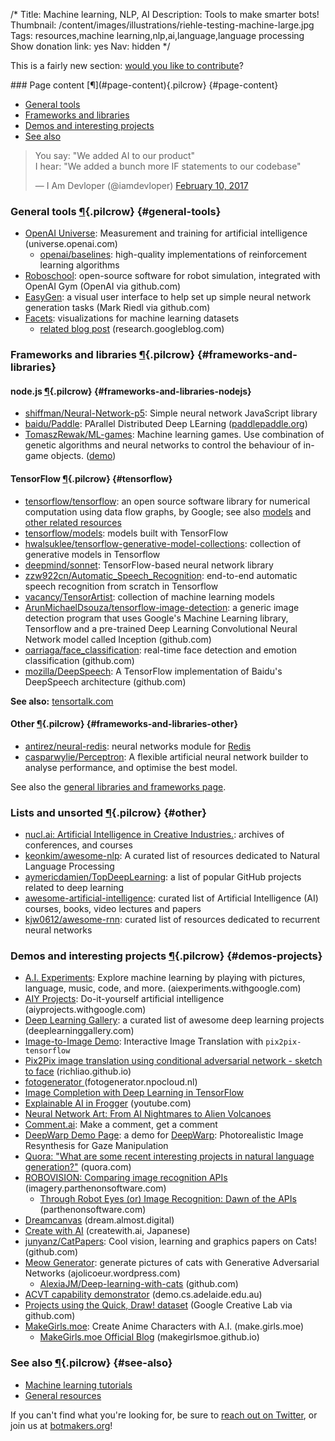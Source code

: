/*
Title: Machine learning, NLP, AI
Description: Tools to make smarter bots!
Thumbnail: /content/images/illustrations/riehle-testing-machine-large.jpg
Tags: resources,machine learning,nlp,ai,language,language processing
Show donation link: yes
Nav: hidden
*/

<div class="note">
  <p>
    This is a fairly new section: <a href="https://github.com/botwiki/botwiki.org">would you like to contribute</a>?
  </p>
</div>


<div class="row">
  <div class="col-sm-12 col-md-6 no-pad" markdown=1>
### Page content [¶](#page-content){.pilcrow} {#page-content}

- [General tools](#general-tools)
- [Frameworks and libraries](#frameworks-and-libraries)
- [Demos and interesting projects](#demos-projects)
- [See also](#see-also)
  </div>
  <div class="col-sm-12 col-md-6 no-pad">
    <blockquote class="twitter-tweet" data-lang="en"><p lang="en" dir="ltr">You say: &quot;We added AI to our product&quot;<br>I hear: &quot;We added a bunch more IF statements to our codebase&quot;</p>&mdash; I Am Devloper (@iamdevloper) <a href="https://twitter.com/iamdevloper/status/830070592611172357">February 10, 2017</a></blockquote>
  </div>
</div>


### General tools [¶](#general-tools){.pilcrow} {#general-tools}

- [OpenAI Universe](https://universe.openai.com/): Measurement and training for artificial intelligence (universe.openai.com)
  - [openai/baselines](https://github.com/openai/baselines): high-quality implementations of reinforcement learning algorithms
- [Roboschool](https://github.com/openai/roboschool): open-source software for robot simulation, integrated with OpenAI Gym (OpenAI via github.com)
- [EasyGen](https://github.com/markriedl/easygen):  a visual user interface to help set up simple neural network generation tasks (Mark Riedl via github.com)
- [Facets](https://github.com/pair-code/facets): visualizations for machine learning datasets
  - [related blog post](https://research.googleblog.com/2017/07/facets-open-source-visualization-tool.html) (research.googleblog.com)

### Frameworks and libraries [¶](#frameworks-and-libraries){.pilcrow} {#frameworks-and-libraries}

#### node.js [¶](#frameworks-and-libraries-nodejs){.pilcrow} {#frameworks-and-libraries-nodejs}

- [shiffman/Neural-Network-p5](https://github.com/shiffman/Neural-Network-p5): Simple neural network JavaScript library
- [baidu/Paddle](https://github.com/baidu/Paddle): PArallel Distributed Deep LEarning ([paddlepaddle.org](http://www.paddlepaddle.org/))
- [TomaszRewak/ML-games](https://github.com/TomaszRewak/ML-games): Machine learning games. Use combination of genetic algorithms and neural networks to control the behaviour of in-game objects. ([demo](http://ml-games.tomasz-rewak.com/))



#### TensorFlow [¶](#tensorflow){.pilcrow} {#tensorflow}

- [tensorflow/tensorflow](https://github.com/tensorflow/tensorflow): an open source software library for numerical computation using data flow graphs, by Google; see also [models](https://github.com/tensorflow/models) and [other related resources](https://github.com/tensorflow)
- [tensorflow/models](https://github.com/tensorflow/models): models built with TensorFlow
- [hwalsuklee/tensorflow-generative-model-collections](https://github.com/hwalsuklee/tensorflow-generative-model-collections): collection of generative models in Tensorflow
- [deepmind/sonnet](https://github.com/deepmind/sonnet): TensorFlow-based neural network library
- [zzw922cn/Automatic_Speech_Recognition](https://github.com/zzw922cn/Automatic_Speech_Recognition): end-to-end automatic speech recognition from scratch in Tensorflow
- [vacancy/TensorArtist](https://github.com/vacancy/TensorArtist): collection of machine learning models
- [ArunMichaelDsouza/tensorflow-image-detection](https://github.com/ArunMichaelDsouza/tensorflow-image-detection): a generic image detection program that uses Google's Machine Learning library, Tensorflow and a pre-trained Deep Learning Convolutional Neural Network model called Inception (github.com)
- [oarriaga/face_classification](https://github.com/oarriaga/face_classification): real-time face detection and emotion classification (github.com)
- [mozilla/DeepSpeech](https://github.com/mozilla/DeepSpeech): A TensorFlow implementation of Baidu's DeepSpeech architecture (github.com)

**See also:** [tensortalk.com](https://tensortalk.com/)



#### Other [¶](#frameworks-and-libraries-other){.pilcrow} {#frameworks-and-libraries-other}

- [antirez/neural-redis](https://github.com/antirez/neural-redis): neural networks module for [Redis](http://redis.io/)
- [casparwylie/Perceptron](https://github.com/casparwylie/Perceptron): A flexible artificial neural network builder to analyse performance, and optimise the best model.

See also the [general libraries and frameworks page](/resources/libraries-frameworks/).


### Lists and unsorted [¶](#other){.pilcrow} {#other}

- [nucl.ai: Artificial Intelligence in Creative Industries.](https://nucl.ai/): archives of conferences, and courses
- [keonkim/awesome-nlp](https://github.com/keonkim/awesome-nlp): A curated list of resources dedicated to Natural Language Processing
- [aymericdamien/TopDeepLearning](https://github.com/aymericdamien/TopDeepLearning): a list of popular GitHub projects related to deep learning
- [awesome-artificial-intelligence](https://github.com/owainlewis/awesome-artificial-intelligence): curated list of Artificial Intelligence (AI) courses, books, video lectures and papers
- [kjw0612/awesome-rnn](https://github.com/kjw0612/awesome-rnn): curated list of resources dedicated to recurrent neural networks


### Demos and interesting projects [¶](#demos-projects){.pilcrow} {#demos-projects}

- [A.I. Experiments](https://aiexperiments.withgoogle.com): Explore machine learning by playing with pictures, language, music, code, and more. (aiexperiments.withgoogle.com)
- [AIY Projects](https://aiyprojects.withgoogle.com): Do-it-yourself artificial intelligence (aiyprojects.withgoogle.com)
- [Deep Learning Gallery](http://deeplearninggallery.com/): a curated list of awesome deep learning projects (deeplearninggallery.com)
- [Image-to-Image Demo](https://affinelayer.com/pixsrv/index.html): Interactive Image Translation with `pix2pix-tensorflow`
- [Pix2Pix image translation using conditional adversarial network - sketch to face](https://richliao.github.io/2017/02/17/pix2pix-image-translation-using-conditional-adversarial-network-sketch-to-face/) (richliao.github.io)
- [fotogenerator ](http://fotogenerator.npocloud.nl/) (fotogenerator.npocloud.nl)
- [Image Completion with Deep Learning in TensorFlow](https://github.com/bamos/dcgan-completion.tensorflow)
- [Explainable AI in Frogger](https://www.youtube.com/watch?v=vXcuLEBwXsQ) (youtube.com)
- [Neural Network Art: From AI Nightmares to Alien Volcanoes](http://secretcave.co/neural-network-art/)
- [Comment.ai](http://comment.ai/): Make a comment, get a comment
- [DeepWarp Demo Page](http://163.172.78.19/): a demo for [DeepWarp](http://sites.skoltech.ru/compvision/projects/deepwarp/): Photorealistic Image
Resynthesis for Gaze Manipulation
- [Quora: "What are some recent interesting projects in natural language generation?"](https://www.quora.com/What-are-some-recent-interesting-projects-in-natural-language-generation) (quora.com)
- [ROBOVISION: Comparing image recognition APIs](http://imagery.parthenonsoftware.com/) (imagery.parthenonsoftware.com)
  - [Through Robot Eyes (or) Image Recognition: Dawn of the APIs](https://www.parthenonsoftware.com/blog/through-robot-eyes-or-image-recognition-dawn-of-the-apis/) (parthenonsoftware.com)
- [Dreamcanvas](https://dream.almost.digital/) (dream.almost.digital)
- [Create with AI](http://createwith.ai/) (createwith.ai, Japanese)
- [junyanz/CatPapers](https://github.com/junyanz/CatPapers): Cool vision, learning and graphics papers on Cats! (github.com)
- [Meow Generator](https://ajolicoeur.wordpress.com/cats/): generate pictures of cats with Generative Adversarial Networks (ajolicoeur.wordpress.com)
  - [AlexiaJM/Deep-learning-with-cats](https://github.com/AlexiaJM/Deep-learning-with-cats) (github.com)
- [ACVT capability demonstrator](http://demo.cs.adelaide.edu.au/) (demo.cs.adelaide.edu.au)
- [Projects using the Quick, Draw! dataset](https://github.com/googlecreativelab/quickdraw-dataset#projects-using-the-dataset) (Google Creative Lab via github.com)
- [MakeGirls.moe](http://make.girls.moe/#/): Create Anime Characters with A.I. (make.girls.moe)
  - [MakeGirls.moe Official Blog](https://makegirlsmoe.github.io/main/2017/08/14/news-english.html) (makegirlsmoe.github.io)


### See also [¶](#see-also){.pilcrow} {#see-also}

- [Machine learning tutorials](/tutorials/machine-learning-nlp-ai/)
- [General resources](/resources/)

If you can't find what you're looking for, be sure to [reach out on Twitter](https://twitter.com/botwikidotorg), or join us at [botmakers.org](https://botmakers.org/)!

<script async src="//platform.twitter.com/widgets.js" charset="utf-8"></script>
